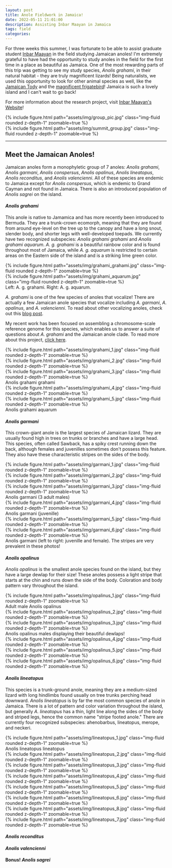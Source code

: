 ```yaml
---
layout: post
title: Anole Fieldwork in Jamaica!
date: 2022-05-11 21:01:00
description: Assisting Inbar Maayan in Jamaica
tags: field
categories: 
---
```


For three weeks this summer, I was fortunate to be able to assist graduate student [Inbar Maayan](http://www.inbarmaayan.com/) in the field studying Jamaican anoles! I'm extremely grateful to have had the opportunity to study anoles in the field for the first time 
in a place as beautiful as Jamaica. One of the most rewarding parts of this trip was getting to see my study species, _Anolis grahami_, in their natural habitat - they are truly magnificent lizards! Being naturalists, we used this opportunity to look for other 
animal species as well, like the [Jamaican Tody](https://ebird.org/species/jamtod1) and the [magnificent frigatebird](https://ebird.org/species/magfri)! Jamaica is such a lovely island and I can't wait to go back!

For more information about the research project, visit [Inbar Maayan's Website](http://www.inbarmaayan.com/research.html)!

<div class="row mt-3">
    <div class="col-sm mt-3 mt-md-0">
        {% include figure.html path="assets/img/group_pic.jpg" class="img-fluid rounded z-depth-1" zoomable=true %}
    </div>
    <div class="col-sm mt-3 mt-md-0">
        {% include figure.html path="assets/img/summit_group.jpg" class="img-fluid rounded z-depth-1" zoomable=true %}
    </div>
</div>

*** 

## Meet the Jamaican Anoles!

Jamaican anoles form a monophyletic group of 7 anoles: _Anolis grahami_, _Anolis garmani_, _Anolis conspersus_, _Anolis opalinus_, _Anolis lineatopus_, _Anolis reconditus_, and _Anolis valencienni_. All of these species are endemic to Jamaica except for _Anolis 
conspersus_, which is endemic to Grand Cayman and not found in Jamaica. There is also an introduced population of _Anolis sagrei_ on the island.

#### **_Anolis grahami_**

This anole is native to Jamamica and has more recently been introduced to Bermuda. They are a trunk-crown ecomorph, meaning that they are found from around eye-level on the tree up to the canopy and have a long snout, slender body, and shorter legs with 
well-developed toepads. We currently have two recognized subspecies: _Anolis grahami grahami_ and _Anolis grahami aquarum_. _A. g. grahami_ is a beautiful rainbow color and is found throughout most of Jamaica, while _A. g. aquarum_ is restricted to certain areas on 
the Eastern side of the island and is a striking lime green color.

<div class="row mt-3">
    <div class="col-sm mt-3 mt-md-0">
        {% include figure.html path="assets/img/grahami_grahami.jpg" class="img-fluid rounded z-depth-1" zoomable=true %}
    </div>
    <div class="col-sm mt-3 mt-md-0">
        {% include figure.html path="assets/img/grahami_aquarum.jpg" class="img-fluid rounded z-depth-1" zoomable=true %}
    </div>
</div>
<div class="caption">
    Left: A. g. grahami. Right: A. g. aquarum.
</div> 

_A. grahami_ is one of the few species of anoles that vocalize! There are actually a few Jamaican anole species that vocalize including _A. garmani_, _A. opalinus_, and _A. valencienni_. To read about other vocalizing anoles, check out this [blog 
post](https://www.anoleannals.org/2013/10/28/on-vocalizing-anoles/). 

My recent work has been focused on assembling a chromosome-scale reference genome for this species, which enables us to answer a suite of questions about _A. grahami_ and the Jamaican anole clade. To read more about this project, [click 
here](https://alyssavanerelli.github.io/projects/1_project/).

<div class="row mt-3">
    <div class="col-sm mt-3 mt-md-0">
        {% include figure.html path="assets/img/grahami_1.jpg" class="img-fluid rounded z-depth-1" zoomable=true %}
    </div>
</div>

<div class="row mt-3">
    <div class="col-sm mt-3 mt-md-0">
        {% include figure.html path="assets/img/grahami_2.jpg" class="img-fluid rounded z-depth-1" zoomable=true %}
    </div>
    <div class="col-sm mt-3 mt-md-0">
        {% include figure.html path="assets/img/grahami_3.jpg" class="img-fluid rounded z-depth-1" zoomable=true %}
    </div>
</div>
<div class="caption">
    Anolis grahami grahami
</div>

<div class="row mt-3">
    <div class="col-sm mt-3 mt-md-0">
        {% include figure.html path="assets/img/grahami_4.jpg" class="img-fluid rounded z-depth-1" zoomable=true %}
    </div>
    <div class="col-sm mt-3 mt-md-0">
        {% include figure.html path="assets/img/grahami_5.jpg" class="img-fluid rounded z-depth-1" zoomable=true %}
    </div>
</div>
<div class="caption">
    Anolis grahami aquarum
</div>

#### **_Anolis garmani_**

This crown-giant anole is the largest species of Jamaican lizard. They are usually found high in trees on trunks or branches and have a large head. This species, often called Sawback, has a spiky crest running down the back, although females and juvenilles sometimes 
don't possess this feature. They also have these characteristic stripes on the sides of the body. 

<div class="row mt-3">
    <div class="col-sm mt-3 mt-md-0">
        {% include figure.html path="assets/img/garmani_1.jpg" class="img-fluid rounded z-depth-1" zoomable=true %}
    </div>
    <div class="col-sm mt-3 mt-md-0">
        {% include figure.html path="assets/img/garmani_2.jpg" class="img-fluid rounded z-depth-1" zoomable=true %}
    </div>
    <div class="col-sm mt-3 mt-md-0">
        {% include figure.html path="assets/img/garmani_3.jpg" class="img-fluid rounded z-depth-1" zoomable=true %}
    </div>
</div>
<div class="caption">
    Anolis garmani (3 adult males)
</div>

<div class="row mt-3">
    <div class="col-sm mt-3 mt-md-0">
        {% include figure.html path="assets/img/garmani_4.jpg" class="img-fluid rounded z-depth-1" zoomable=true %}
    </div>
</div>
<div class="caption">
    Anolis garmani (juvenille)
</div>


<div class="row mt-3">
    <div class="col-sm mt-3 mt-md-0">
        {% include figure.html path="assets/img/garmani_5.jpg" class="img-fluid rounded z-depth-1" zoomable=true %}
    </div>
    <div class="col-sm mt-3 mt-md-0">
        {% include figure.html path="assets/img/garmani_6.jpg" class="img-fluid rounded z-depth-1" zoomable=true %}
    </div>
</div>
<div class="caption">
    Anolis garmani (left to right: juvenille and female). The stripes are very prevalent in these photos!
</div>


#### **_Anolis opalinus_**

_Anolis opalinus_ is the smallest anole species found on the island, but they have a large dewlap for their size! These anoles possess a light stripe that starts at the chin and runs down the side of the body. Coloration and body pattern vary throughout the island.

<div class="row mt-3">
    <div class="col-sm mt-3 mt-md-0">
        {% include figure.html path="assets/img/opalinus_1.jpg" class="img-fluid rounded z-depth-1" zoomable=true %}
    </div>
</div>
<div class="caption">
    Adult male Anolis opalinus
</div>

<div class="row mt-3">
    <div class="col-sm mt-3 mt-md-0">
        {% include figure.html path="assets/img/opalinus_2.jpg" class="img-fluid rounded z-depth-1" zoomable=true %}
    </div>
    <div class="col-sm mt-3 mt-md-0">
        {% include figure.html path="assets/img/opalinus_3.jpg" class="img-fluid rounded z-depth-1" zoomable=true %}
    </div>
</div>
<div class="caption">
    Anolis opalinus males displaying their beautiful dewlaps!
</div>

<div class="row mt-3">
    <div class="col-sm mt-3 mt-md-0">
        {% include figure.html path="assets/img/opalinus_4.jpg" class="img-fluid rounded z-depth-1" zoomable=true %}
    </div>
    <div class="col-sm mt-3 mt-md-0">
        {% include figure.html path="assets/img/opalinus_5.jpg" class="img-fluid rounded z-depth-1" zoomable=true %}
    </div>
    <div class="col-sm mt-3 mt-md-0">
        {% include figure.html path="assets/img/opalinus_6.jpg" class="img-fluid rounded z-depth-1" zoomable=true %}
    </div>
</div>

#### **_Anolis lineatopus_**

This species is a trunk-ground anole, meaning they are a medium-sized lizard with long hindlimbs found usually on tree trunks perching head downward. _Anolis lineatopus_ is by far the most common species of anole in Jamaica. There is a lot of pattern and color 
variation throughout the island, but generally _A. lineatopus_ has a thin, light line along the sides of the body and striped legs, hence the common name "stripe footed anole." There are currently four recognized subspecies: ahenobarbus, lineatopus, merope, and neckeri.

<div class="row mt-3">
    <div class="col-sm mt-3 mt-md-0">
        {% include figure.html path="assets/img/lineatopus_1.jpg" class="img-fluid rounded z-depth-1" zoomable=true %}
    </div>
</div>
<div class="caption">
    Anolis lineatopus lineatopus
</div>

<div class="row mt-3">
    <div class="col-sm mt-3 mt-md-0">
        {% include figure.html path="assets/img/lineatopus_2.jpg" class="img-fluid rounded z-depth-1" zoomable=true %}
    </div>
    <div class="col-sm mt-3 mt-md-0">
        {% include figure.html path="assets/img/lineatopus_3.jpg" class="img-fluid rounded z-depth-1" zoomable=true %}
    </div>
    <div class="col-sm mt-3 mt-md-0">
        {% include figure.html path="assets/img/lineatopus_4.jpg" class="img-fluid rounded z-depth-1" zoomable=true %}
    </div>
</div>

<div class="row mt-3">
    <div class="col-sm mt-3 mt-md-0">
        {% include figure.html path="assets/img/lineatopus_5.jpg" class="img-fluid rounded z-depth-1" zoomable=true %}
    </div>
    <div class="col-sm mt-3 mt-md-0">
        {% include figure.html path="assets/img/lineatopus_6.jpg" class="img-fluid rounded z-depth-1" zoomable=true %}
    </div>
</div>

<div class="row mt-3">
    <div class="col-sm mt-3 mt-md-0">
        {% include figure.html path="assets/img/lineatopus_8.jpg" class="img-fluid rounded z-depth-1" zoomable=true %}
    </div>
    <div class="col-sm mt-3 mt-md-0">
        {% include figure.html path="assets/img/lineatopus_7.jpg" class="img-fluid rounded z-depth-1" zoomable=true %}
    </div>
</div>


#### **_Anolis reconditus_**

#### **_Anolis valencienni_**

#### **Bonus! _Anolis sagrei_**






